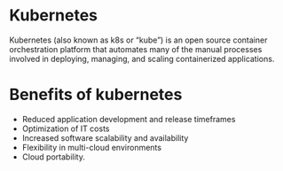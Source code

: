 # Kubernetes

Kubernetes (also known as k8s or “kube”) is an open source container orchestration platform that automates many of the manual processes involved in deploying, managing, and scaling containerized applications.

# Benefits of kubernetes

- Reduced application development and release timeframes
- Optimization of IT costs
- Increased software scalability and availability
- Flexibility in multi-cloud environments
- Cloud portability.
